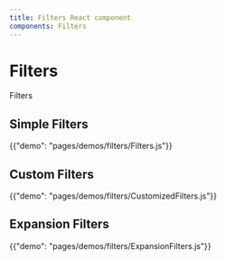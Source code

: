 ```yaml
---
title: Filters React component
components: Filters
---
```


# Filters

<p class="description">Filters</p>


## Simple Filters

{{"demo": "pages/demos/filters/Filters.js"}}

## Custom Filters

{{"demo": "pages/demos/filters/CustomizedFilters.js"}}

## Expansion Filters

{{"demo": "pages/demos/filters/ExpansionFilters.js"}}

